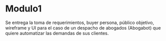 # Modulo1
Se entrega la toma de requerimientos, buyer persona, público objetivo, wireframe y UI para el caso de un despacho de abogados (Abogabot) que quiere automatizar las demandas de sus clientes.
